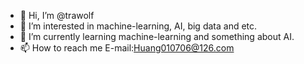 - 👋 Hi, I’m @trawolf
- 👀 I’m interested in machine-learning, AI, big data and etc.
- 🌱 I’m currently learning machine-learning and something about AI.
- 📫 How to reach me E-mail:Huang010706@126.com

<!---
trawolf/trawolf is a ✨ special ✨ repository because its `README.md` (this file) appears on your GitHub profile.
You can click the Preview link to take a look at your changes.
--->
